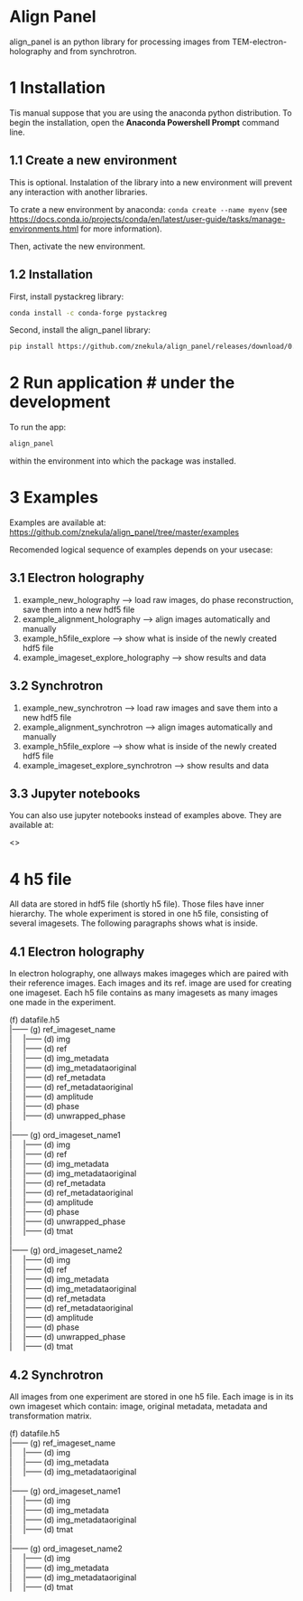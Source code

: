 Align Panel
===========
align_panel is an python library for processing images from TEM-electron-holography and from synchrotron. 

# 1 Installation
Tis manual suppose that you are using the anaconda python distribution. To begin the installation, open the **Anaconda Powershell Prompt** command line.

## 1.1 Create a new environment

This is optional. Instalation of the library into a new environment will prevent any interaction with another libraries.

To crate a new environment by anaconda:
`conda create --name myenv`
(see <https://docs.conda.io/projects/conda/en/latest/user-guide/tasks/manage-environments.html> for more information).

Then, activate the new environment.

## 1.2 Installation
First, install pystackreg library:
```bash
conda install -c conda-forge pystackreg
```

Second, install the align_panel library:
```bash
pip install https://github.com/znekula/align_panel/releases/download/0.0.1/align_panel-0.0.1-py3-none-any.whl
```

# 2 Run application # under the development

To run the app:
```bash
align_panel
```

within the environment into which the package was installed.

# 3 Examples

Examples are available at:
<https://github.com/znekula/align_panel/tree/master/examples>

Recomended logical sequence of examples depends on your usecase:
## 3.1 Electron holography
1) example_new_holography  --> load raw images, do phase reconstruction, save them into a new hdf5 file
2) example_alignment_holography  --> align images automatically and manually
3) example_h5file_explore  --> show what is inside of the newly created hdf5 file
4) example_imageset_explore_holography  --> show results and data

## 3.2 Synchrotron
1) example_new_synchrotron  --> load raw images and save them into a new hdf5 file
2) example_alignment_synchrotron  --> align images automatically and manually
3) example_h5file_explore  --> show what is inside of the newly created hdf5 file
4) example_imageset_explore_synchrotron  --> show results and data

## 3.3 Jupyter notebooks
You can also use jupyter notebooks instead of examples above. They are available at:

<>



# 4 h5 file
All data are stored in hdf5 file (shortly h5 file). Those files have inner hierarchy. The whole experiment is stored in one h5 file, consisting of several imagesets. The following paragraphs shows what is inside.



## 4.1 Electron holography
In electron holography, one allways makes imageges which are paired with their reference images. Each images and its ref. image are used for creating one imageset. Each h5 file contains as many imagesets as many images one made in the experiment. 


(f) datafile.h5  
|—— (g) ref_imageset_name  
|     |—— (d) img  
|     |—— (d) ref  
|     |—— (d) img_metadata  
|     |—— (d) img_metadataoriginal  
|     |—— (d) ref_metadata  
|     |—— (d) ref_metadataoriginal  
|     |—— (d) amplitude  
|     |—— (d) phase  
|     |—— (d) unwrapped_phase  
|  
|—— (g) ord_imageset_name1  
|     |—— (d) img  
|     |—— (d) ref  
|     |—— (d) img_metadata  
|     |—— (d) img_metadataoriginal  
|     |—— (d) ref_metadata  
|     |—— (d) ref_metadataoriginal  
|     |—— (d) amplitude  
|     |—— (d) phase  
|     |—— (d) unwrapped_phase  
|     |—— (d) tmat  
|  
|—— (g) ord_imageset_name2  
|     |—— (d) img  
|     |—— (d) ref  
|     |—— (d) img_metadata  
|     |—— (d) img_metadataoriginal  
|     |—— (d) ref_metadata  
|     |—— (d) ref_metadataoriginal  
|     |—— (d) amplitude  
|     |—— (d) phase  
|     |—— (d) unwrapped_phase  
|     |—— (d) tmat   
  
## 4.2 Synchrotron
All images from one experiment are stored in one h5 file. Each image is in its own imageset which contain: image, original metadata, metadata and transformation matrix.

 (f) datafile.h5  
 |—— (g) ref_imageset_name  
 |     |—— (d) img  
 |     |—— (d) img_metadata  
 |     |—— (d) img_metadataoriginal  
 |  
 |—— (g) ord_imageset_name1  
 |     |—— (d) img  
 |     |—— (d) img_metadata  
 |     |—— (d) img_metadataoriginal  
 |     |—— (d) tmat  
 |  
 |—— (g) ord_imageset_name2  
 |     |—— (d) img  
 |     |—— (d) img_metadata  
 |     |—— (d) img_metadataoriginal  
 |     |—— (d) tmat    
 

